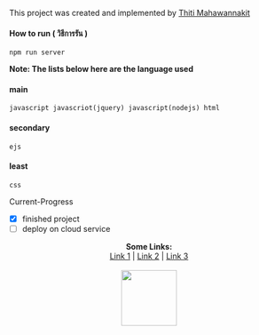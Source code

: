 This project was created and implemented by [Thiti Mahawannakit](https://www.facebook.com/n.o.m.o.r.e.1.2.8.0.2)

#### How to run ( วิธีการรัน )
`npm run server`



**Note: The lists below here are the language used**
#### main
`javascript javascriot(jquery) javascript(nodejs) html`
#### secondary
`ejs`
#### least
`css`

Current-Progress
- [x] finished project
- [ ] deploy on cloud service

<p align="center">
  <b>Some Links:</b><br>
  <a href="#">Link 1</a> |
  <a href="#">Link 2</a> |
  <a href="#">Link 3</a>
  <br><br>
  <img src="https://media.giphy.com/media/ZVik7pBtu9dNS/giphy.gif" width="100" height="100">
</p>

